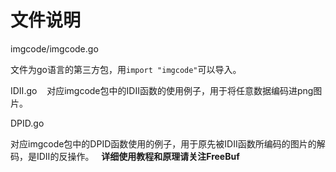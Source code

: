 # 文件说明

imgcode/imgcode.go 
  
  文件为go语言的第三方包，用`import "imgcode"`可以导入。
 
IDII.go
  
  对应imgcode包中的IDII函数的使用例子，用于将任意数据编码进png图片。

DPID.go

  对应imgcode包中的DPID函数使用的例子，用于原先被IDII函数所编码的图片的解码，是IDII的反操作。
  
**详细使用教程和原理请关注FreeBuf**
